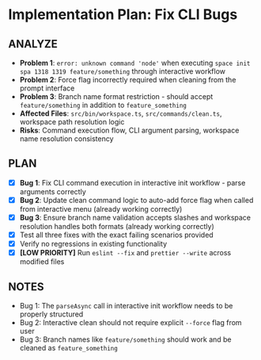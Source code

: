 # Implementation Plan: Fix CLI Bugs

## ANALYZE

- **Problem 1**: `error: unknown command 'node'` when executing `space init spa 1318 1319 feature/something` through interactive workflow
- **Problem 2**: Force flag incorrectly required when cleaning from the prompt interface
- **Problem 3**: Branch name format restriction - should accept `feature/something` in addition to `feature_something`
- **Affected Files**: `src/bin/workspace.ts`, `src/commands/clean.ts`, workspace path resolution logic
- **Risks**: Command execution flow, CLI argument parsing, workspace name resolution consistency

## PLAN

- [x] **Bug 1**: Fix CLI command execution in interactive init workflow - parse arguments correctly
- [x] **Bug 2**: Update clean command logic to auto-add force flag when called from interactive menu (already working correctly)
- [x] **Bug 3**: Ensure branch name validation accepts slashes and workspace resolution handles both formats (already working correctly)
- [x] Test all three fixes with the exact failing scenarios provided
- [x] Verify no regressions in existing functionality
- [x] **[LOW PRIORITY]** Run `eslint --fix` and `prettier --write` across modified files

## NOTES

- Bug 1: The `parseAsync` call in interactive init workflow needs to be properly structured
- Bug 2: Interactive clean should not require explicit `--force` flag from user
- Bug 3: Branch names like `feature/something` should work and be cleaned as `feature_something`
